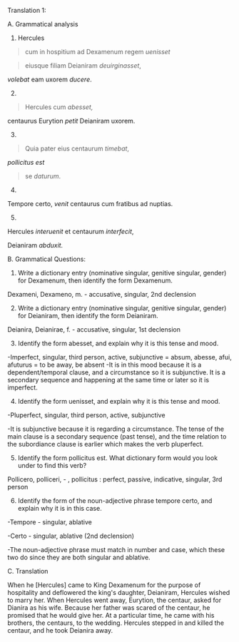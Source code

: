 Translation 1: 


A. Grammatical analysis 


1. Hercules

>cum in hospitium ad Dexamenum regem *uenisset*

>eiusque filiam Deianiram *deuirginasset*, 

*volebat* eam uxorem *ducere*. 

2. 
>Hercules cum *abesset,*

centaurus Eurytion *petit* Deianiram uxorem. 

3. 
>Quia pater eius centaurum *timebat*,

*pollicitus est*

>se *daturum*. 

4. 
Tempore certo, *venit* centaurus cum fratibus ad nuptias. 

5. 
Hercules *interuenit* et centaurum *interfecit*,

Deianiram *abduxit.* 


B. Grammatical Questions:


1. Write a dictionary entry (nominative singular, genitive singular, gender) for Dexamenum, then identify the form Dexamenum.

Dexameni, Dexameno, m. - accusative, singular, 2nd declension

2. Write a dictionary entry (nominative singular, genitive singular, gender) for Deianiram, then identify the form Deianiram.

Deianira, Deianirae, f. - accusative, singular, 1st declension

3. Identify the form abesset, and explain why it is this tense and mood.

-Imperfect, singular, third person, active, subjunctive = absum, abesse, afui, afuturus = to be away, be absent 
-It is in this mood because it is a dependent/temporal clause, and a circumstance so it is subjunctive. It is a secondary sequence and happening at the same time or later so it is imperfect. 

4. Identify the form uenisset, and explain why it is this tense and mood.

-Pluperfect, singular, third person, active, subjunctive 

-It is subjunctive because it is regarding a circumstance. The tense of the main clause is a secondary sequence (past tense), and the time relation to the subordiance clause is earlier which makes the verb pluperfect. 


5. Identify the form pollicitus est. What dictionary form would you look under to find this verb?

Pollicero, polliceri, - , pollicitus : perfect, passive, indicative, singular, 3rd person 


6. Identify the form of the noun-adjective phrase tempore certo, and explain why it is in this case.

-Tempore - singular, ablative 

-Certo - singular, ablative (2nd declension)

-The noun-adjective phrase must match in number and case, which these two do since they are both singular and ablative. 


C. Translation

When he [Hercules] came to King Dexamenum for the purpose of hospitality and deflowered the king's daughter, Deianiram, Hercules wished to marry her. When Hercules went away, Eurytion, the centaur, asked for Dianira as his wife. Because her father was scared of the centaur, he promised that he would give her. At a particular time, he came with his brothers, the centaurs, to the wedding. Hercules stepped in and killed the centaur, and he took Deianira away.
